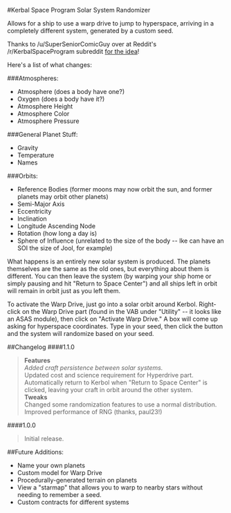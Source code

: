 #Kerbal Space Program Solar System Randomizer

Allows for a ship to use a warp drive to jump to hyperspace, arriving in a completely different system, generated by a custom seed.

Thanks to /u/SuperSeniorComicGuy over at Reddit's /r/KerbalSpaceProgram subreddit [for the idea](http://www.reddit.com/r/KerbalSpaceProgram/comments/2jcwb1/beta_than_ever_the_future_of_ksp/clakjdc)!

Here's a list of what changes:

###Atmospheres:  
* Atmosphere (does a body have one?)  
* Oxygen (does a body have it?)  
* Atmosphere Height  
* Atmosphere Color  
* Atmosphere Pressure

###General Planet Stuff:  
* Gravity  
* Temperature  
* Names  

###Orbits:  
* Reference Bodies (former moons may now orbit the sun, and former planets may orbit other planets)  
* Semi-Major Axis  
* Eccentricity  
* Inclination  
* Longitude Ascending Node  
* Rotation (how long a day is)  
* Sphere of Influence (unrelated to the size of the body -- Ike can have an SOI the size of Jool, for example)  

What happens is an entirely new solar system is produced. The planets themselves are the same as the old ones, but everything about them is different. You can then leave the system (by warping your ship home or simply pausing and hit "Return to Space Center") and all ships left in orbit will remain in orbit just as you left them.

To activate the Warp Drive, just go into a solar orbit around Kerbol. Right-click on the Warp Drive part (found in the VAB under "Utility" -- it looks like an ASAS module), then click on "Activate Warp Drive." A box will come up asking for hyperspace coordinates. Type in your seed, then click the button and the system will randomize based on your seed.

##Changelog
####1.1.0
> **Features**     
>*Added craft persistence between solar systems.*  
>Updated cost and science requirement for Hyperdrive part.  
>Automatically return to Kerbol when "Return to Space Center" is clicked, leaving your craft in orbit around the other system.  
> **Tweaks**  
>Changed some randomization features to use a normal distribution.  
>Improved performance of RNG (thanks, paul23!)  

####1.0.0  
>Initial release.

##Future Additions: 
* Name your own planets  
* Custom model for Warp Drive  
* Procedurally-generated terrain on planets  
* View a "starmap" that allows you to warp to nearby stars without needing to remember a seed.  
* Custom contracts for different systems


